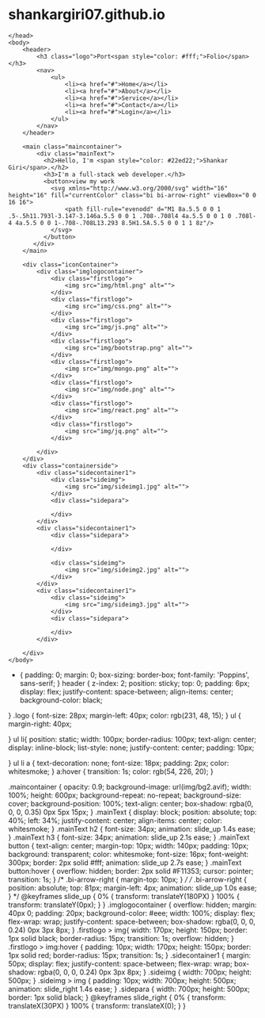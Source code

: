 # shankargiri07.github.io
<!DOCTYPE html>
<html lang="en">
    <head>
        <meta charset="UTF-8">
        <meta http-equiv="X-UA-Compatible" content="IE=edge">
        <meta name="viewport" content="width=device-width, initial-scale=1.0">
        <title>Document</title>
        <link rel="stylesheet" href="style.css">    
       
    </head>
    <body>
        <header>
            <h3 class="logo">Port<span style="color: #fff;">Folio</span></h3>
            <nav>
                <ul>
                    <li><a href="#">Home</a></li>
                    <li><a href="#">About</a></li>
                    <li><a href="#">Service</a></li>
                    <li><a href="#">Contact</a></li>
                    <li><a href="#">Login</a></li>
                </ul>
            </nav>
        </header>

        <main class="maincontainer">
            <div class="mainText">
              <h2>Hello, I'm <span style="color: #22ed22;">Shankar Giri</span>.</h2>
              <h3>I'm a full-stack web developer.</h3>
              <button>view my work 
                <svg xmlns="http://www.w3.org/2000/svg" width="16" height="16" fill="currentColor" class="bi bi-arrow-right" viewBox="0 0 16 16">
                    <path fill-rule="evenodd" d="M1 8a.5.5 0 0 1 .5-.5h11.793l-3.147-3.146a.5.5 0 0 1 .708-.708l4 4a.5.5 0 0 1 0 .708l-4 4a.5.5 0 0 1-.708-.708L13.293 8.5H1.5A.5.5 0 0 1 1 8z"/>
                </svg>
              </button>
           </div>
        </main>

        <div class="iconContainer">
            <div class="imglogocontainer">
                <div class="firstlogo">
                    <img src="img/html.png" alt="">
                </div>
                <div class="firstlogo">
                    <img src="img/css.png" alt="">
                </div>
                <div class="firstlogo">
                    <img src="img/js.png" alt="">
                </div>
                <div class="firstlogo">
                    <img src="img/bootstrap.png" alt="">
                </div>
                <div class="firstlogo">
                    <img src="img/mongo.png" alt="">
                </div>
                <div class="firstlogo">
                    <img src="img/node.png" alt="">
                </div>
                <div class="firstlogo">
                    <img src="img/react.png" alt="">
                </div>
                <div class="firstlogo">
                    <img src="img/jq.png" alt="">
                </div>
                
            </div>
        </div>
        <div class="containerside">
            <div class="sidecontainer1">
                <div class="sideimg">
                    <img src="img/sideimg1.jpg" alt="">
                </div>
                <div class="sidepara">
    
                </div>
            </div>
            <div class="sidecontainer1">
                <div class="sidepara">
    
                </div>
                
                <div class="sideimg">
                    <img src="img/sideimg2.jpg" alt="">
                </div>      
            </div>
            <div class="sidecontainer1">
                <div class="sideimg">
                    <img src="img/sideimg3.jpg" alt="">
                </div>
                <div class="sidepara">
    
                </div>
            </div>
           
        </div>
    </body>
</html>


* {
    padding: 0;
    margin: 0;
    box-sizing: border-box;
    font-family: 'Poppins', sans-serif;
}
header {
    z-index: 2;
    position: sticky;
    top: 0;
    padding: 6px;
    display: flex;
    justify-content: space-between;
    align-items: center;
    background-color: black;
    
}
.logo {
    font-size: 28px;
    margin-left: 40px;
    color: rgb(231, 48, 15);
}
ul {
    margin-right: 40px;
    
}
ul li{
    position: static;
    width: 100px;
    border-radius: 100px;
    text-align: center;
    display: inline-block;
    list-style: none;
    justify-content: center;
    padding: 10px;
    
}
ul li a {
   text-decoration: none; 
   font-size: 18px;
   padding: 2px;
   color: whitesmoke;
}
a:hover {
    transition: 1s;
    color: rgb(54, 226, 20);
}

.maincontainer {
    opacity: 0.9;
    background-image: url(img/bg2.avif);
    width: 100%;
    height: 600px;
    background-repeat: no-repeat;
    background-size: cover;
    background-position: 100%;
    text-align: center; 
    box-shadow: rgba(0, 0, 0, 0.35) 0px 5px 15px;
}
.mainText {
    display: block;
    position: absolute;
    top: 40%;
    left: 34%;
    justify-content: center;
    align-items: center;
    color: whitesmoke;
}
.mainText h2 {
    font-size: 34px;
    animation: slide_up 1.4s ease;
}
.mainText h3 {
    font-size: 34px;
    animation: slide_up 2.1s ease;
}
.mainText button {
   text-align: center;
   margin-top: 10px;
   width: 140px;
   padding: 10px;
   background: transparent;
   color: whitesmoke;
   font-size: 16px;
   font-weight: 300px;
   border: 2px solid #fff;
   animation: slide_up 2.7s ease;
}
.mainText button:hover {
    overflow: hidden;
    border: 2px solid #F11353;
    cursor: pointer; 
    transition: 1s;
}
/* .bi-arrow-right {
    margin-top: 10px;
} */
/* .bi-arrow-right {
    position: absolute;
    top: 81px;
    margin-left: 4px;
    animation: slide_up 1.0s ease;
} */
@keyframes slide_up {
    0% {
      transform: translateY(180PX)
    }
    100% {
      transform: translateY(0px);
    }
}
.imglogocontainer {
    overflow: hidden;
    margin: 40px 0;
    padding: 20px;
    background-color: #eee;
    width: 100%;
    display: flex;
    flex-wrap: wrap;
    justify-content: space-between;
    box-shadow: rgba(0, 0, 0, 0.24) 0px 3px 8px;
}
.firstlogo > img{ 
    width: 170px;
    height: 150px;
    border: 1px solid black;
    border-radius: 15px;
    transition: 1s;
    overflow: hidden;
}
.firstlogo > img:hover {
    padding: 10px;
    width: 170px;
    height: 150px;
    border: 1px solid red;
    border-radius: 15px;
    transition: 1s;
}
.sidecontainer1 {
    margin: 50px;
    display: flex;
    justify-content: space-between;
    flex-wrap: wrap;
    box-shadow: rgba(0, 0, 0, 0.24) 0px 3px 8px;
}
.sideimg {
    width: 700px;
    height: 500px;
}
.sideimg > img {
    padding: 10px;
    width: 700px;
    height: 500px; 
    animation: slide_right 1.4s ease;
}
.sidepara {
    width: 700px;
    height: 500px;
    border: 1px solid black;
} 
@keyframes slide_right {
    0% {
      transform: translateX(30PX)
    }
    100% {
      transform: translateX(0);
    }
}
